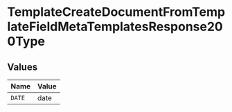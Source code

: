# TemplateCreateDocumentFromTemplateFieldMetaTemplatesResponse200Type


## Values

| Name   | Value  |
| ------ | ------ |
| `DATE` | date   |